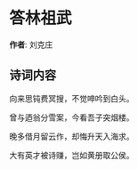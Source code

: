 # 答林祖武

**作者**: 刘克庄

## 诗词内容

向来思钝费冥搜，不觉呻吟到白头。

曾与迺翁分雪案，今看吾子突烟楼。

晚多借月留云作，却悔升天入海求。

大有英才被诗赚，岂如黄册取公侯。

